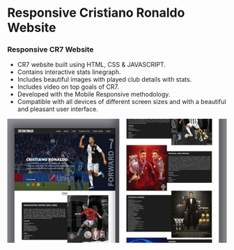# Responsive Cristiano Ronaldo Website

###  Responsive CR7 Website

- CR7 website built using HTML, CSS & JAVASCRIPT.
- Contains interactive stats linegraph.
- Includes beautiful images with played club details with stats.
- Includes video on top goals of CR7.
- Developed with the Mobile Responsive methodology.
- Compatible with all devices of different screen sizes and with a beautiful and pleasant user interface.



![cr7-website](images/preview.png)